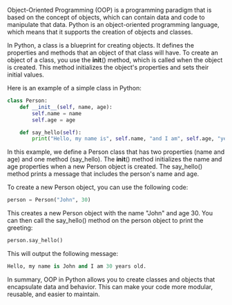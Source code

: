 Object-Oriented Programming (OOP) is a programming paradigm that is based on the concept of objects, which can contain data and code to manipulate that data. Python is an object-oriented programming language, which means that it supports the creation of objects and classes.

In Python, a class is a blueprint for creating objects. It defines the properties and methods that an object of that class will have. To create an object of a class, you use the __init__() method, which is called when the object is created. This method initializes the object's properties and sets their initial values.

Here is an example of a simple class in Python:
```py
class Person:
    def __init__(self, name, age):
        self.name = name
        self.age = age

    def say_hello(self):
        print("Hello, my name is", self.name, "and I am", self.age, "years old.")
```

In this example, we define a Person class that has two properties (name and age) and one method (say_hello). The __init__() method initializes the name and age properties when a new Person object is created. The say_hello() method prints a message that includes the person's name and age.

To create a new Person object, you can use the following code:
```py
person = Person("John", 30)
```
This creates a new Person object with the name "John" and age 30. You can then call the say_hello() method on the person object to print the greeting:
```py
person.say_hello()
```
This will output the following message:
```py
Hello, my name is John and I am 30 years old.
```
In summary, OOP in Python allows you to create classes and objects that encapsulate data and behavior. This can make your code more modular, reusable, and easier to maintain.